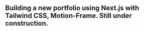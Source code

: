 ## Building a new portfolio using Next.js with Tailwind CSS, Motion-Frame. Still under construction.
